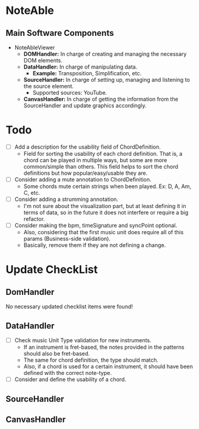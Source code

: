 # NoteAble

## Main Software Components

- NoteAbleViewer
  - **DOMHandler:** In charge of creating and managing the necessary DOM elements.
  - **DataHandler:** In charge of manipulating data.
    - **Example:** Transposition, Simplification, etc.
  - **SourceHandler:** In charge of setting up, managing and listening to the source element.
    - Supported sources: YouTube.
  - **CanvasHandler:** In charge of getting the information from the SourceHandler and update graphics accordingly.

# Todo

- [ ] Add a description for the usability field of ChordDefinition.
  - Field for sorting the usability of each chord definition. That is, a chord can be played in multiple ways, but some are more common/simple than others. This field helps to sort the chord definitions but how popular/easy/usable they are.
- [ ] Consider adding a mute annotation to ChordDefinition.
  - Some chords mute certain strings when been played. Ex: D, A, Am, C, etc.
- [ ] Consider adding a strumming annotation.
  - I'm not sure about the visualization part, but at least defining it in terms of data, so in the future it does not interfere or require a big refactor.
- [ ] Consider making the bpm, timeSignature and syncPoint optional.
  - Also, considering that the first music unit does require all of this params (Business-side validation).
  - Basically, remove them if they are not defining a change.

# Update CheckList

## DomHandler

No necessary updated checklist items were found!

## DataHandler

- [ ] Check music Unit Type validation for new instruments.
  - If an instrument is fret-based, the notes provided in the patterns should also be fret-based.
  - The same for chord definition, the type should match.
  - Also, if a chord is used for a certain instrument, it should have been defined with the correct note-type.
- [ ] Consider and define the usability of a chord.

## SourceHandler

## CanvasHandler
